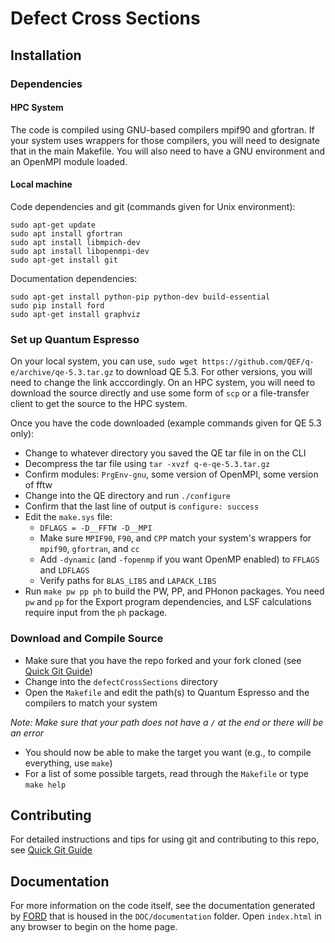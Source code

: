 # Defect Cross Sections
## Installation
### Dependencies
#### HPC System
The code is compiled using GNU-based compilers mpif90 and gfortran. If your system uses wrappers for those compilers, you will need to designate that in the main Makefile.
You will also need to have a GNU environment and an OpenMPI module loaded.

#### Local machine 
Code dependencies and git (commands given for Unix environment):
```
sudo apt-get update 
sudo apt install gfortran
sudo apt install libmpich-dev
sudo apt install libopenmpi-dev
sudo apt-get install git
```

Documentation dependencies:
```
sudo apt-get install python-pip python-dev build-essential
sudo pip install ford
sudo apt-get install graphviz
```

### Set up Quantum Espresso
On your local system, you can use, `sudo wget https://github.com/QEF/q-e/archive/qe-5.3.tar.gz` to download QE 5.3. For other versions, you will need to change the link
acccordingly. On an HPC system, you will need to download the source directly and use some form of `scp` or a file-transfer client to get the source to the HPC system.

Once you have the code downloaded (example commands given for QE 5.3 only):
* Change to whatever directory you saved the QE tar file in on the CLI
* Decompress the tar file using `tar -xvzf q-e-qe-5.3.tar.gz`
* Confirm modules: `PrgEnv-gnu`, some version of OpenMPI, some version of fftw
* Change into the QE directory and run `./configure`
* Confirm that the last line of output is `configure: success`
* Edit the `make.sys` file:
  * `DFLAGS = -D__FFTW -D__MPI`
  * Make sure `MPIF90`, `F90`, and `CPP` match your system's wrappers for `mpif90`, `gfortran`, and `cc`
  * Add `-dynamic` (and `-fopenmp` if you want OpenMP enabled) to `FFLAGS` and `LDFLAGS`
  * Verify paths for `BLAS_LIBS` and `LAPACK_LIBS`
* Run `make pw pp ph` to build the PW, PP, and PHonon packages. You need `pw` and `pp` for the Export program dependencies, and LSF calculations require input from the 
  `ph` package.

### Download and Compile Source
* Make sure that you have the repo forked and your fork cloned (see [Quick Git Guide](quickGitGuide.md))
* Change into the `defectCrossSections` directory
* Open the `Makefile` and edit the path(s) to Quantum Espresso and the compilers to match your system 

_Note: Make sure that your path does not have a `/` at the end or there will be an error_
* You should now be able to make the target you want (e.g., to compile everything, use `make`)
* For a list of some possible targets, read through the `Makefile` or type `make help`

## Contributing
For detailed instructions and tips for using git and contributing to this repo, see [Quick Git Guide](quickGitGuide.md)

## Documentation

For more information on the code itself, see the documentation generated by [FORD](https://github.com/Fortran-FOSS-Programmers/ford) that is housed in the `DOC/documentation` folder. Open `index.html` in any browser to begin on the home page.

